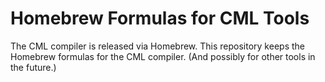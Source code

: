 # Homebrew Formulas for CML Tools

The CML compiler is released via Homebrew.
This repository keeps the Homebrew formulas for the CML compiler.
(And possibly for other tools in the future.)

